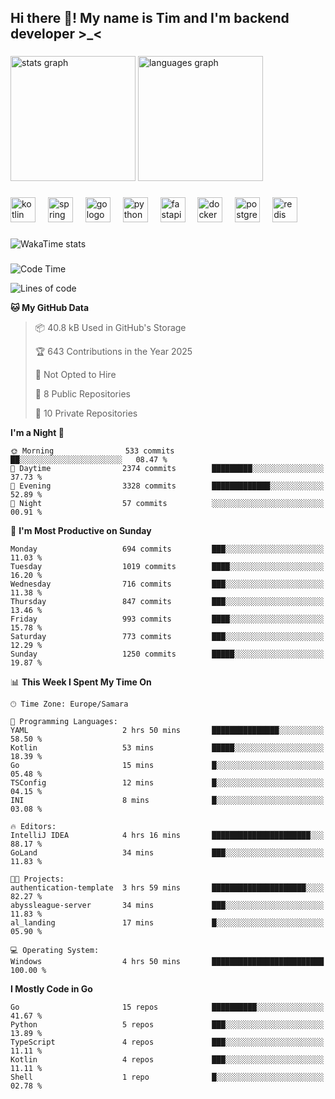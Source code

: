 <h2 align="left">Hi there 👋! My name is Tim and I'm backend developer >_<</h2>

###

<div align="left">
  <img src="https://github-readme-stats-qilm.vercel.app/api?username=intezya&hide_title=false&hide_rank=false&show_icons=true&include_all_commits=true&count_private=true&disable_animations=false&theme=omni&locale=en&hide_border=true&order=1&show=prs_merged&hide=issues" height="200" alt="stats graph"  />
  <img src="https://github-readme-stats-qilm.vercel.app/api/top-langs?username=intezya&locale=en&hide_title=false&layout=donut&langs_count=5&theme=omni&hide_border=true&order=2&exclude_repo=github-readme-stats&hide=mako" height="200" alt="languages graph"  />
</div>

###

<div align="left">
  <img src="https://img.shields.io/badge/Kotlin-7F52FF?logo=kotlin&logoColor=white&style=for-the-badge" height="40" alt="kotlin logo"  />
  <img width="12" />
  <img src="https://img.shields.io/badge/Spring-6DB33F?logo=spring&logoColor=black&style=for-the-badge" height="40" alt="spring logo"  />
  <img width="12" />
  <img src="https://img.shields.io/badge/Go-00ADD8?logo=go&logoColor=white&style=for-the-badge" height="40" alt="go logo"  />
  <img width="12" />
  <img src="https://img.shields.io/badge/Python-3776AB?logo=python&logoColor=white&style=for-the-badge" height="40" alt="python logo"  />
  <img width="12" />
  <img src="https://img.shields.io/badge/FastAPI-009688?logo=fastapi&logoColor=white&style=for-the-badge" height="40" alt="fastapi logo"  />
  <img width="12" />
  <img src="https://img.shields.io/badge/Docker-2496ED?logo=docker&logoColor=white&style=for-the-badge" height="40" alt="docker logo"  />
  <img width="12" />
  <img src="https://img.shields.io/badge/PostgreSQL-4169E1?logo=postgresql&logoColor=white&style=for-the-badge" height="40" alt="postgresql logo"  />
  <img width="12" />
  <img src="https://img.shields.io/badge/Redis-DC382D?logo=redis&logoColor=white&style=for-the-badge" height="40" alt="redis logo"  />
</div>

###

<picture>
	<source
		srcset="https://github-readme-stats-qilm.vercel.app/api/wakatime?username=intezya&theme=omni&layout=compact&hide_border=true"
		media="(prefers-color-scheme: dark)%2C (prefers-color-scheme: no-preference)"
	/>
	<img alt="WakaTime stats" src="https://github-readme-stats-qilm.vercel.app/api/wakatime?username=intezya&theme=omni&layout=compact&hide_border=true&"/>
</picture>

###

<!--START_SECTION:waka-->
![Code Time](http://img.shields.io/badge/Code%20Time-767%20hrs%2055%20mins-blue)

![Lines of code](https://img.shields.io/badge/From%20Hello%20World%20I%27ve%20Written-943.3%20thousand%20lines%20of%20code-blue)

**🐱 My GitHub Data** 

> 📦 40.8 kB Used in GitHub's Storage 
 > 
> 🏆 643 Contributions in the Year 2025
 > 
> 🚫 Not Opted to Hire
 > 
> 📜 8 Public Repositories 
 > 
> 🔑 10 Private Repositories 
 > 
**I'm a Night 🦉** 

```text
🌞 Morning                533 commits         ██░░░░░░░░░░░░░░░░░░░░░░░   08.47 % 
🌆 Daytime                2374 commits        █████████░░░░░░░░░░░░░░░░   37.73 % 
🌃 Evening                3328 commits        █████████████░░░░░░░░░░░░   52.89 % 
🌙 Night                  57 commits          ░░░░░░░░░░░░░░░░░░░░░░░░░   00.91 % 
```
📅 **I'm Most Productive on Sunday** 

```text
Monday                   694 commits         ███░░░░░░░░░░░░░░░░░░░░░░   11.03 % 
Tuesday                  1019 commits        ████░░░░░░░░░░░░░░░░░░░░░   16.20 % 
Wednesday                716 commits         ███░░░░░░░░░░░░░░░░░░░░░░   11.38 % 
Thursday                 847 commits         ███░░░░░░░░░░░░░░░░░░░░░░   13.46 % 
Friday                   993 commits         ████░░░░░░░░░░░░░░░░░░░░░   15.78 % 
Saturday                 773 commits         ███░░░░░░░░░░░░░░░░░░░░░░   12.29 % 
Sunday                   1250 commits        █████░░░░░░░░░░░░░░░░░░░░   19.87 % 
```


📊 **This Week I Spent My Time On** 

```text
🕑︎ Time Zone: Europe/Samara

💬 Programming Languages: 
YAML                     2 hrs 50 mins       ███████████████░░░░░░░░░░   58.50 % 
Kotlin                   53 mins             █████░░░░░░░░░░░░░░░░░░░░   18.39 % 
Go                       15 mins             █░░░░░░░░░░░░░░░░░░░░░░░░   05.48 % 
TSConfig                 12 mins             █░░░░░░░░░░░░░░░░░░░░░░░░   04.15 % 
INI                      8 mins              █░░░░░░░░░░░░░░░░░░░░░░░░   03.08 % 

🔥 Editors: 
IntelliJ IDEA            4 hrs 16 mins       ██████████████████████░░░   88.17 % 
GoLand                   34 mins             ███░░░░░░░░░░░░░░░░░░░░░░   11.83 % 

🐱‍💻 Projects: 
authentication-template  3 hrs 59 mins       █████████████████████░░░░   82.27 % 
abyssleague-server       34 mins             ███░░░░░░░░░░░░░░░░░░░░░░   11.83 % 
al_landing               17 mins             █░░░░░░░░░░░░░░░░░░░░░░░░   05.90 % 

💻 Operating System: 
Windows                  4 hrs 50 mins       █████████████████████████   100.00 % 
```

**I Mostly Code in Go** 

```text
Go                       15 repos            ██████████░░░░░░░░░░░░░░░   41.67 % 
Python                   5 repos             ███░░░░░░░░░░░░░░░░░░░░░░   13.89 % 
TypeScript               4 repos             ███░░░░░░░░░░░░░░░░░░░░░░   11.11 % 
Kotlin                   4 repos             ███░░░░░░░░░░░░░░░░░░░░░░   11.11 % 
Shell                    1 repo              █░░░░░░░░░░░░░░░░░░░░░░░░   02.78 % 
```




<!--END_SECTION:waka-->
